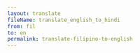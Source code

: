```yaml
--- 
layout: translate 
fileName: translate_english_to_hindi 
from: fil
to: en 
permalink: translate-filipino-to-english
---
```

